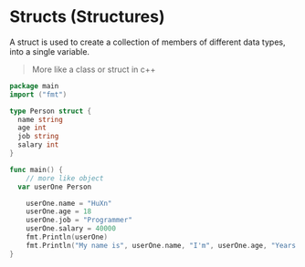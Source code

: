 # Structs (Structures)

A struct is used to create a collection of members of different data types, into a single variable.

 > More like a class or struct in c++

```go
package main
import ("fmt")

type Person struct {
  name string
  age int
  job string
  salary int
}

func main() {
    // more like object
  var userOne Person

    userOne.name = "HuXn"
    userOne.age = 18
    userOne.job = "Programmer"
    userOne.salary = 40000
    fmt.Println(userOne)
    fmt.Println("My name is", userOne.name, "I'm", userOne.age, "Years old", "My Profession is", userOne.job, "My salary is", userOne.salary)
}
```